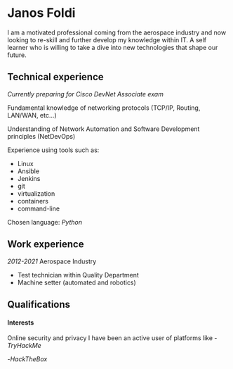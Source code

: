 # Janos Foldi

I am a motivated professional coming from the aerospace industry and now looking to re-skill and further
develop my knowledge within IT. A self learner who is willing to take a dive into new technologies that
shape our future.

## Technical experience

_Currently preparing for Cisco DevNet Associate exam_

Fundamental knowledge of networking protocols (TCP/IP, Routing, LAN/WAN, etc...)

Understanding of Network Automation and Software Development principles (NetDevOps)

Experience using tools such as:
  - Linux 
  - Ansible 
  - Jenkins
  - git
  - virtualization
  - containers
  - command-line

Chosen language: _Python_

## Work experience

_2012-2021_ Aerospace Industry
  - Test technician within Quality Department
  - Machine setter (automated and robotics)

## Qualifications



#### Interests

Online security and privacy
I have been an active user of platforms like 
  -_TryHackMe_ <script src="https://tryhackme.com/badge/377390"></script>



  -_HackTheBox_ <script src="https://app.hackthebox.com/profile/835941"></script>

